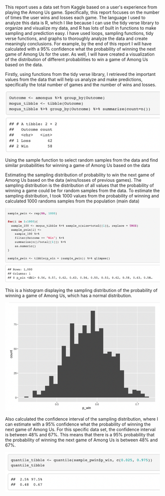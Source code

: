 This report uses a data set from Kaggle based on a user's experience from playing the Among Us game. Specifically, this report focuses on the number of times the user wins and losses each game. The language I used to analyze this data is R, which I like because I can use the tidy verse library to organize and visualize my data, and R has lots of built in functions to make sampling and prediction easy. I have used loops, sampling functions, tidy verse functions, and graphs to thoroughly analyze the data and create meaningly conclusions. For example, by the end of this report I will have calculated with a 95% confidence what the probability of winning the next game of Among Us for the user. As well, I will have created a visualization of the distribution of different probabilities to win a game of Among Us based on the data. 



Firstly, using functions from the tidy verse library, I retrieved the important values from the data that will help us analyze and make predictions, specifically the total number of games and the number of wins and losses.

![table showing 42 games lost, 58 games won](./images/1.png)

Using the sample function to select random samples from the data and find similar probabilities for winning a game of Among Us based on the data

Estimating the sampling distribution of probability to win the next game of Among Us based on the data (wins/losses of previous games). The sampling distribution is the distribution of all values that the probability of winning a game could be for random samples from the data. To estimate the sampling distribution, I took 1000 values from the probability of winning and calculated 1000 randoms samples from the population (main data)

![Loop calculating sampling distribution](./images/2.png)

This is a histogram displaying the sampling distribution of the probability of winning a game of Among Us, which has a normal distribution. 

![Histogram](./images/3.png)

Also calculated the confidence interval of the sampling distribution, where I can estimate with a 95% confidence what the probability of winning the next game of Among Us. For this specific data set, the confidence interval is between 48% and 67%. This means that there is a 95% probability that the probability of winning the next game of Among Us is between 48% and 67%. 

![95% Confidence interval](./images/4.png)